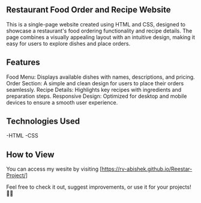 ## Restaurant Food Order and Recipe Website

This is a single-page website created using HTML and CSS, designed to showcase a restaurant's food ordering functionality and recipe details. The page combines a visually appealing layout with an intuitive design, making it easy for users to explore dishes and place orders.

## Features  

Food Menu: Displays available dishes with names, descriptions, and pricing.
Order Section: A simple and clean design for users to place their orders seamlessly.
Recipe Details: Highlights key recipes with ingredients and preparation steps.
Responsive Design: Optimized for desktop and mobile devices to ensure a smooth user experience.

## Technologies Used

 -HTML
 -CSS

 ## How to View

 You can access my wesite by visiting [https://rv-abishek.github.io/Reestar-Project/]
 
Feel free to check it out, suggest improvements, or use it for your projects! 🍴✨

